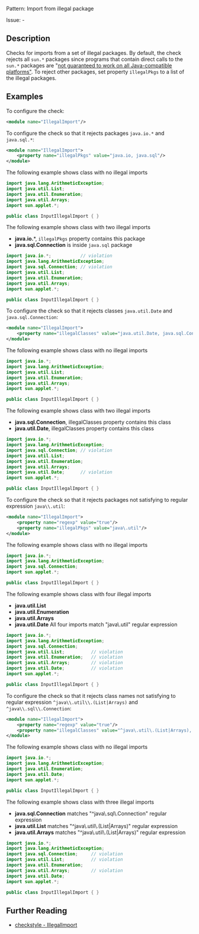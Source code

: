 Pattern: Import from illegal package

Issue: -

## Description

Checks for imports from a set of illegal packages. By default, the check rejects all `sun.*` packages since programs that contain direct calls to the `sun.*` packages are "[not guaranteed to work on all Java-compatible platforms"](http://www.oracle.com/technetwork/java/faq-sun-packages-142232.html). To reject other packages, set property `illegalPkgs` to a list of the illegal packages. 

## Examples

To configure the check: 


```xml
<module name="IllegalImport"/>
```
        

To configure the check so that it rejects packages `java.io.*` and `java.sql.*`: 


```xml
<module name="IllegalImport">
    <property name="illegalPkgs" value="java.io, java.sql"/>
</module>
```
        

The following example shows class with no illegal imports 


```java
import java.lang.ArithmeticException;
import java.util.List;
import java.util.Enumeration;
import java.util.Arrays;
import sun.applet.*;
```

```java
public class InputIllegalImport { }
```
        

The following example shows class with two illegal imports 

  - **java.io.***, `illegalPkgs` property contains this package
  - **java.sql.Connection** is inside `java.sql` package


```java
import java.io.*;           // violation
import java.lang.ArithmeticException;
import java.sql.Connection; // violation
import java.util.List;
import java.util.Enumeration;
import java.util.Arrays;
import sun.applet.*;
```

```java
public class InputIllegalImport { }
```
        

To configure the check so that it rejects classes `java.util.Date` and `java.sql.Connection`: 


```xml
<module name="IllegalImport">
    <property name="illegalClasses" value="java.util.Date, java.sql.Connection"/>
</module>
```
        

The following example shows class with no illegal imports 


```java
import java.io.*;
import java.lang.ArithmeticException;
import java.util.List;
import java.util.Enumeration;
import java.util.Arrays;
import sun.applet.*;
```

```java
public class InputIllegalImport { }
```
        

The following example shows class with two illegal imports 

  - **java.sql.Connection**, illegalClasses property contains this class
  - **java.util.Date**, illegalClasses property contains this class


```java
import java.io.*;
import java.lang.ArithmeticException;
import java.sql.Connection; // violation
import java.util.List;
import java.util.Enumeration;
import java.util.Arrays;
import java.util.Date;      // violation
import sun.applet.*;
```

```java
public class InputIllegalImport { }
```
        

To configure the check so that it rejects packages not satisfying to regular expression `java\\.util`: 


```xml
<module name="IllegalImport">
    <property name="regexp" value="true"/>
    <property name="illegalPkgs" value="java\.util"/>
</module>
```
        

The following example shows class with no illegal imports 


```java
import java.io.*;
import java.lang.ArithmeticException;
import java.sql.Connection;
import sun.applet.*;
```

```java
public class InputIllegalImport { }
```
        

The following example shows class with four illegal imports 

  - **java.util.List**
  - **java.util.Enumeration**
  - **java.util.Arrays**
  - **java.util.Date**
All four imports match "java\\.util" regular expression 


```java
import java.io.*;
import java.lang.ArithmeticException;
import java.sql.Connection;
import java.util.List;          // violation
import java.util.Enumeration;   // violation
import java.util.Arrays;        // violation
import java.util.Date;          // violation
import sun.applet.*;
```

```java
public class InputIllegalImport { }
```
        

To configure the check so that it rejects class names not satisfying to regular expression `^java\\.util\\.(List|Arrays)` and `^java\\.sql\\.Connection`: 


```xml
<module name="IllegalImport">
    <property name="regexp" value="true"/>
    <property name="illegalClasses" value="^java\.util\.(List|Arrays), ^java\.sql\.Connection"/>
</module>
```
        

The following example shows class with no illegal imports 


```java
import java.io.*;
import java.lang.ArithmeticException;
import java.util.Enumeration;
import java.util.Date;
import sun.applet.*;
```

```java
public class InputIllegalImport { }
```
        

The following example shows class with three illegal imports 

  - **java.sql.Connection** matches "^java\\.sql\\.Connection" regular expression
  - **java.util.List** matches "^java\\.util\\.(List|Arrays)" regular expression
  - **java.util.Arrays** matches "^java\\.util\\.(List|Arrays)" regular expression


```java
import java.io.*;
import java.lang.ArithmeticException;
import java.sql.Connection;     // violation
import java.util.List;          // violation
import java.util.Enumeration;
import java.util.Arrays;        // violation
import java.util.Date;
import sun.applet.*;
```

```java
public class InputIllegalImport { }
```

## Further Reading

* [checkstyle - IllegalImport](http://checkstyle.sourceforge.net/config_imports.html#IllegalImport)
